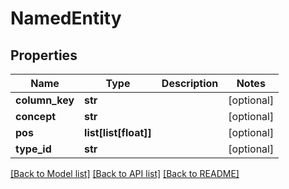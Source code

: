 # NamedEntity

## Properties
Name | Type | Description | Notes
------------ | ------------- | ------------- | -------------
**column_key** | **str** |  | [optional] 
**concept** | **str** |  | [optional] 
**pos** | **list[list[float]]** |  | [optional] 
**type_id** | **str** |  | [optional] 

[[Back to Model list]](../README.md#documentation-for-models) [[Back to API list]](../README.md#documentation-for-api-endpoints) [[Back to README]](../README.md)

